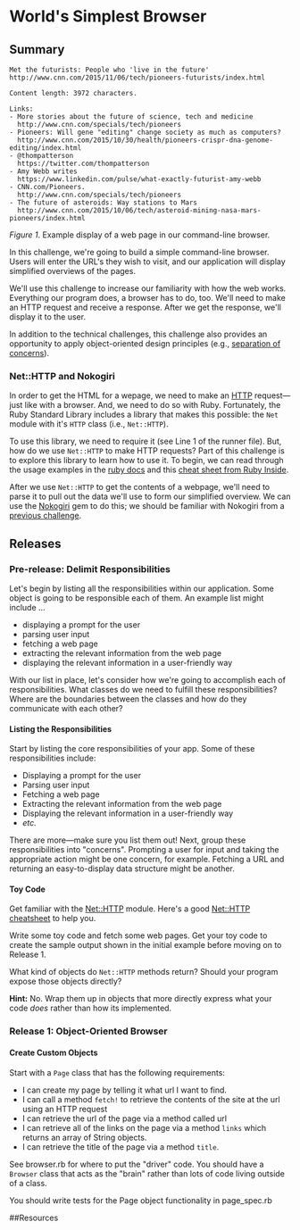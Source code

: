 # World's Simplest Browser

## Summary
```
Met the futurists: People who 'live in the future'
http://www.cnn.com/2015/11/06/tech/pioneers-futurists/index.html

Content length: 3972 characters.

Links:
- More stories about the future of science, tech and medicine
  http://www.cnn.com/specials/tech/pioneers
- Pioneers: Will gene "editing" change society as much as computers? 
  http://www.cnn.com/2015/10/30/health/pioneers-crispr-dna-genome-editing/index.html
- @thompatterson
  https://twitter.com/thompatterson
- Amy Webb writes 
  https://www.linkedin.com/pulse/what-exactly-futurist-amy-webb
- CNN.com/Pioneers.
  http://www.cnn.com/specials/tech/pioneers
- The future of asteroids: Way stations to Mars
  http://www.cnn.com/2015/10/06/tech/asteroid-mining-nasa-mars-pioneers/index.html
```
*Figure 1*.  Example display of a web page in our command-line browser.

In this challenge, we're going to build a simple command-line browser.  Users will enter the URL's they wish to visit, and our application will display simplified overviews of the pages.

We'll use this challenge to increase our familiarity with how the web works.  Everything our program does, a browser has to do, too.  We'll need to make an HTTP request and receive a response.  After we get the response, we'll display it to the user.

In addition to the technical challenges, this challenge also provides an opportunity to apply object-oriented design principles (e.g., [separation of concerns][]).


### Net::HTTP and Nokogiri
In order to get the HTML for a wepage, we need to make an [HTTP][wikipedia http] request—just like with a browser.  And, we need to do so with Ruby.  Fortunately, the Ruby Standard Library includes a library that makes this possible:  the `Net` module with it's `HTTP` class (i.e., `Net::HTTP`).

To use this library, we need to require it (see Line 1 of the runner file).  But, how do we use `Net::HTTP` to make HTTP requests?  Part of this challenge is to explore this library to learn how to use it.  To begin, we can read through the usage examples in the [ruby docs][ruby net/http] and this [cheat sheet from Ruby Inside][ruby inside net/http].

After we use `Net::HTTP` to get the contents of a webpage, we'll need to parse it to pull out the data we'll use to form our simplified overview.  We can use the [Nokogiri][] gem to do this; we should be familiar with Nokogiri from a [previous challenge][scraping hn challenge].


## Releases
### Pre-release:  Delimit Responsibilities
Let's begin by listing all the responsibilities within our application.  Some object is going to be responsible each of them.  An example list might include ...

- displaying a prompt for the user
- parsing user input
- fetching a web page
- extracting the relevant information from the web page
- displaying the relevant information in a user-friendly way

With our list in place, let's consider how we're going to accomplish each of responsibilities.  What classes do we need to fulfill these responsibilities?  Where are the boundaries between the classes and how do they communicate with each other?


#### Listing the Responsibilities

Start by listing the core responsibilities of your app.  Some of these responsibilities include:

- Displaying a prompt for the user
- Parsing user input
- Fetching a web page
- Extracting the relevant information from the web page
- Displaying the relevant information in a user-friendly way
- *etc.*

There are more&mdash;make sure you list them out!  Next, group these responsibilities into "concerns".  Prompting a user for input and taking the appropriate action might be one concern, for example.  Fetching a URL and returning an easy-to-display data structure might be another.

#### Toy Code

Get familiar with the [Net::HTTP](http://ruby-doc.org/stdlib-1.9.3//libdoc/net/http/rdoc/Net/HTTP.html) module.  Here's a good [Net::HTTP cheatsheet](http://www.rubyinside.com/nethttp-cheat-sheet-2940.html) to help you.

Write some toy code and fetch some web pages. Get your toy code to create the sample output shown in the initial example before moving on to Release 1.

What kind of objects do `Net::HTTP` methods return?  Should your program expose those objects directly?

**Hint:** No.  Wrap them up in objects that more directly express what your code *does* rather than how its implemented.

### Release 1: Object-Oriented Browser

#### Create Custom Objects

Start with a `Page` class that has the following requirements:

- I can create my page by telling it what url I want to find.
- I can call a method `fetch!` to retrieve the contents of the site at the url using an HTTP request
- I can retrieve the url of the page via a method called url
- I can retrieve all of the links on the page via a method `links` which returns an array of String objects.
- I can retrieve the title of the page via a method `title`.


See browser.rb for where to put the "driver" code.  You should have a `Browser` class that acts as the "brain" rather than lots of code living outside of a class.

You should write tests for the Page object functionality in page_spec.rb


##Resources


[nokogiri]: http://nokogiri.org
[ruby net/http]: http://ruby-doc.org/stdlib-2.1.0//libdoc/net/http/rdoc/Net/HTTP.html
[ruby inside net/http]: http://www.rubyinside.com/nethttp-cheat-sheet-2940.html
[scraping hn challenge]: ../../../scraping-hn-1-building-objects-challenge
[separation of concerns]: https://en.wikipedia.org/wiki/Separation_of_concerns
[wikipedia http]: https://en.wikipedia.org/wiki/Hypertext_Transfer_Protocol

